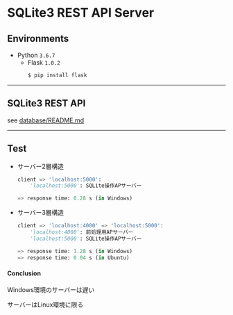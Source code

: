 # SQLite3 REST API Server

## Environments
- Python `3.6.7`
    - Flask `1.0.2`
        ```bash
        $ pip install flask
        ```

***

## SQLite3 REST API
see [database/README.md](./database/README.md)

***

## Test

- サーバー2層構造
    ```python
    client => 'localhost:5000':
        'localhost:5000': SQLite操作APサーバー
    
    => response time: 0.28 s (in Windows)
    ```
- サーバー3層構造
    ```python
    client => 'localhost:4000' => 'localhost:5000':
        'localhost:4000': 前処理用APサーバー
        'localhost:5000': SQLite操作APサーバー
    
    => response time: 1.28 s (in Windows)
    => response time: 0.04 s (in Ubuntu)
    ```

#### Conclusion
Windows環境のサーバーは遅い

サーバーはLinux環境に限る
